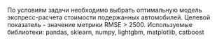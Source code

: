 По условиям задачи необходимо выбрать оптимальную модель экспресс-расчета стоимости подержанных автомобилей. Целевой показатель - значение метрики RMSE > 2500. Используемые библиотеки: pandas, sklearn, numpy, lightgbm, matplotlib, catboost
